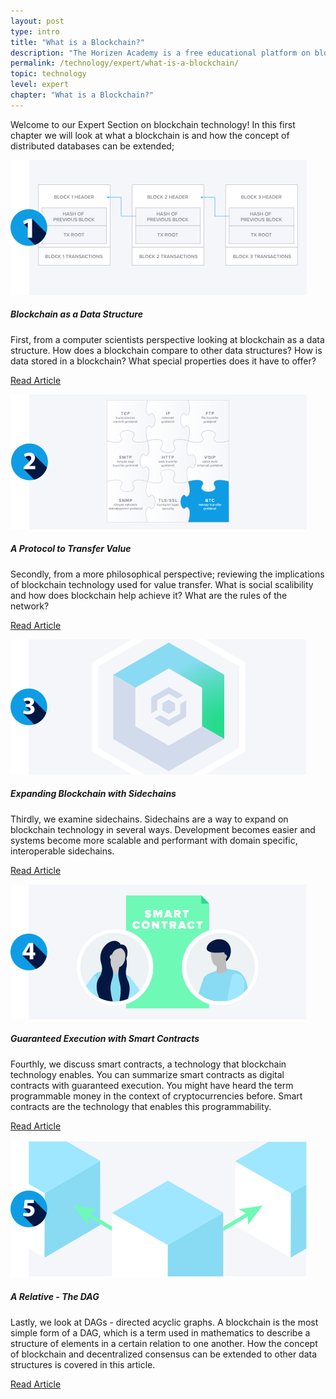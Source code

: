 ```yaml
---
layout: post
type: intro
title: "What is a Blockchain?"
description: "The Horizen Academy is a free educational platform on blockchain technology, cryptocurrency, and privacy. This chapter is is not available yet. We add content frequently, sign up for our newsletter for notifications when it's released."
permalink: /technology/expert/what-is-a-blockchain/
topic: technology
level: expert
chapter: "What is a Blockchain?"
---
```


Welcome to our Expert Section on blockchain technology!
In this first chapter we will look at what a blockchain is and how the concept of distributed databases can be extended;

<div class="row mt-5">
    <div class="col-md-3">
        <a href="{{ site.baseurl }}{% post_url /technology/expert/2022-01-02-blockchain-as-a-data-structure %}">
            <img src="/assets/post_files/technology/expert/1.0-what-is-a-blockchain/data-structure-1.svg" alt="Blockchain Data" />
        </a>
    </div>
    <div class="col-md-9">
        <h5 class="intro-article-title">Blockchain as a Data Structure</h5>
        <p class="mb-1">
            First, from a computer scientists perspective looking at blockchain as a data structure. How does a blockchain compare to other data structures? How is data stored in a blockchain? What special properties does it have to offer?
        </p>
        <p class="mb-0">
            <a class="font-weight-bold" href="{{ site.baseurl }}{% post_url /technology/expert/2022-01-02-blockchain-as-a-data-structure %}">Read Article</a>
        </p>
    </div>
</div>

<div class="row mt-5">
    <div class="col-md-3">
        <a href="{{ site.baseurl }}{% post_url /technology/expert/2022-01-03-a-protocol-to-transfer-value %}">
            <img src="/assets/post_files/technology/expert/1.0-what-is-a-blockchain/protocol-2.svg" alt="Protocols" />
        </a>
    </div>
    <div class="col-md-9">
        <h5 class="intro-article-title">A Protocol to Transfer Value</h5>
        <p class="mb-1">
            Secondly, from a more philosophical perspective; reviewing the implications of blockchain technology used for value transfer. What is social scalibility and how does blockchain help achieve it? What are the rules of the network?
        </p>
        <p class="mb-0">
            <a class="font-weight-bold" href="{{ site.baseurl }}{% post_url /technology/expert/2022-01-03-a-protocol-to-transfer-value %}">Read Article</a>
        </p>
    </div>
</div>

<div class="row mt-5">
    <div class="col-md-3">
        <a href="{{ site.baseurl }}{% post_url /technology/expert/2022-01-04-expanding-blockchain-with-sidechains %}">
            <img src="/assets/post_files/technology/expert/1.0-what-is-a-blockchain/sidechain-3.svg" alt="Sidechains" />
        </a>
    </div>
    <div class="col-md-9">
        <h5 class="intro-article-title">Expanding Blockchain with Sidechains</h5>
        <p class="mb-1">
            Thirdly, we examine sidechains. Sidechains are a way to expand on blockchain technology in several ways. Development becomes easier and systems become more scalable and performant with domain specific, interoperable sidechains.
        </p>
        <p class="mb-0">
            <a class="font-weight-bold" href="{{ site.baseurl }}{% post_url /technology/expert/2022-01-04-expanding-blockchain-with-sidechains %}">Read Article</a>
        </p>
    </div>
</div>

<div class="row mt-5">
    <div class="col-md-3">
        <a href="{{ site.baseurl }}{% post_url /technology/expert/2022-01-05-guaranteed-execution-with-smart-contracts %}">
            <img src="/assets/post_files/technology/expert/1.0-what-is-a-blockchain/smart-contracts-4.svg" alt="Smart Contracts" />
        </a>
    </div>
    <div class="col-md-9">
        <h5 class="intro-article-title">Guaranteed Execution with Smart Contracts</h5>
        <p class="mb-1">
            Fourthly, we discuss smart contracts, a technology that blockchain technology enables. You can summarize smart contracts as digital contracts with guaranteed execution. You might have heard the term programmable money in the context of cryptocurrencies before. Smart contracts are the technology that enables this programmability.
        </p>
        <p class="mb-0">
            <a class="font-weight-bold" href="{{ site.baseurl }}{% post_url /technology/expert/2022-01-05-guaranteed-execution-with-smart-contracts %}">Read Article</a>
        </p>
    </div>
</div>

<div class="row mt-5">
    <div class="col-md-3">
        <a href="{{ site.baseurl }}{% post_url /technology/expert/2022-01-06-a-relative-the-dag %}">
            <img src="/assets/post_files/technology/expert/1.0-what-is-a-blockchain/dag-5.svg" alt="DAG" />
        </a>
    </div>
    <div class="col-md-9">
        <h5 class="intro-article-title">A Relative - The DAG</h5>
        <p class="mb-1">
            Lastly, we look at DAGs - directed acyclic graphs. A blockchain is the most simple form of a DAG, which is a term used in mathematics to describe a structure of elements in a certain relation to one another. How the concept of blockchain and decentralized consensus can be extended to other data structures is covered in this article.
        </p>
        <p class="mb-0">
            <a class="font-weight-bold" href="{{ site.baseurl }}{% post_url /technology/expert/2022-01-06-a-relative-the-dag %}">Read Article</a>
        </p>
    </div>
</div>
